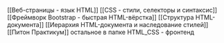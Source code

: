 [[Веб-страницы - язык HTML]]
[[CSS - стили, селекторы и синтаксис]]
[[Фреймворк Bootstrap - быстрая HTML-вёрстка]]
[[Структура HTML-документа]]
[[Иерархия HTML-документа и наследование стилей]]
[[Питон Практикум]]
остальное в папке HTML_CSS - фронтенд